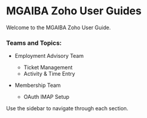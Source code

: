 # MGAIBA Zoho User Guides

Welcome to the MGAIBA Zoho User Guide.

### Teams and Topics:

- Employment Advisory Team

  - Ticket Management
  - Activity & Time Entry

- Membership Team
  - OAuth IMAP Setup

Use the sidebar to navigate through each section.
